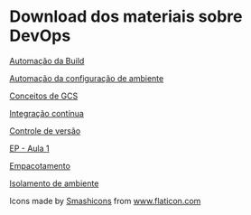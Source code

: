 # Download dos materiais sobre DevOps

<!-- copiar link do doc no git e subtituir blob por raw -->
<a href="https://github.com/fga-eps-mds/A-Disciplina/raw/master/Devops/Automa%C3%A7%C3%A3o%20da%20Build.pptx" download>Automação da Build</a>

<a href="https://github.com/fga-eps-mds/A-Disciplina/raw/master/Devops/Automa%C3%A7%C3%A3o%20da%20Configura%C3%A7%C3%A3o%20do%20Ambiente.pptx" download>Automação da configuração de ambiente</a>

<a href="https://github.com/fga-eps-mds/A-Disciplina/raw/master/Devops/Conceitos%20de%20GCS%20-%20Introdu%C3%A7%C3%A3o.pptx" download>Conceitos de GCS</a>

<a href="https://github.com/fga-eps-mds/A-Disciplina/raw/master/Devops/Continous%20Integration.pptx" download>Integração contínua</a>

<a href="https://github.com/fga-eps-mds/A-Disciplina/raw/master/Devops/Controle%20de%20Vers%C3%A3o.pptx" download>Controle de versão</a>

<a href="https://github.com/fga-eps-mds/A-Disciplina/raw/master/Devops/EP-aula%201.pdf" download>EP - Aula 1</a>

<a href="https://github.com/fga-eps-mds/A-Disciplina/raw/master/Devops/Empacotamento.pptx" download>Empacotamento</a>

<a href="https://github.com/fga-eps-mds/A-Disciplina/raw/master/Devops/Isolamento%20de%20Ambiente.pptx" download>Isolamento de ambiente</a>



<div>Icons made by <a href="https://www.flaticon.com/authors/smashicons" title="Smashicons">Smashicons</a> from <a href="https://www.flaticon.com/"             title="Flaticon">www.flaticon.com</a></div>
